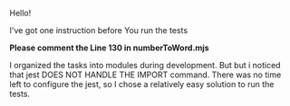 Hello!

I've got one instruction before You run the tests

**Please comment the Line 130 in numberToWord.mjs**

I organized the tasks into modules during development. But but i noticed that jest DOES NOT HANDLE THE IMPORT command.
There was no time left to configure the jest, so I chose a relatively easy solution to run the tests.
